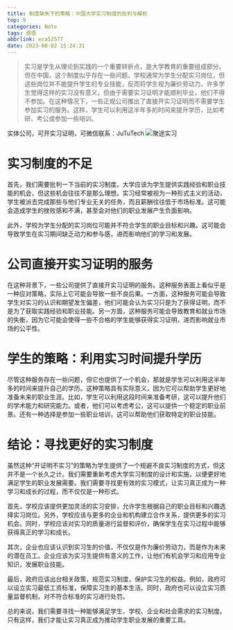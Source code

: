 ```yaml
---
title: 制度缺失下的策略：中国大学实习制度的批判与解析
top: 9
categories: Note
tags: 感悟
abbrlink: eca52577
date: 2023-08-02 15:24:31
---
```

> 实习是学生从理论到实践的一个重要转折点，是大学教育的重要组成部分。但在中国，这个制度似乎存在一些问题。学校通常为学生分配实习岗位，但这些岗位并不能提升学生的专业技能，反而将学生视为廉价劳动力。许多学生觉得这样的实习没有意义，但由于需要实习证明才能顺利毕业，他们不得不参加。在这种情况下，一些正规公司推出了直接开实习证明而不需要学生参加实习的服务。这样，学生可以利用这半年多的时间来提升学历，比如考研、考公或参加一些培训。

实体公司，可开实习证明，可微信联系：JuTuTech
![聚途实习](https://s1.ax1x.com/2023/08/02/pPPYqw4.jpg)

# 实习制度的不足
首先，我们需要批判一下当前的实习制度。大学应该为学生提供实践经验和职业技能的机会，但这些机会往往不是那么理想。实习经常被视为一种形式主义的活动，学生被派去完成那些与他们专业无关的任务，而且薪酬往往低于市场标准。这可能会造成学生的挫败感和不满，甚至会对他们的职业发展产生负面影响。

此外，学校为学生分配的实习岗位可能并不符合学生的职业目标和兴趣。这可能会导致学生在实习期间缺乏动力和参与感，进而影响他们的学习和发展。

# 公司直接开实习证明的服务
在这种背景下，一些公司提供了直接开实习证明的服务。这种服务表面上看似乎是一种应对策略，实际上它可能会导致一些不良后果。一方面，这种服务可能会导致学生对实习的认识和期望发生偏差，他们可能会认为实习只是为了获得证明，而不是为了获取实践经验和职业技能。另一方面，这种服务可能会导致教育和就业市场的失衡，因为它可能会使得一些不合格的学生能够获得实习证明，进而影响就业市场的公平性。

# 学生的策略：利用实习时间提升学历
尽管这种服务存在一些问题，但它也提供了一个机会，那就是学生可以利用这半年多的时间来提升自己的学历。这种策略具有实际意义，因为它可以帮助学生更好地准备未来的职业生涯。比如，学生可以利用这段时间来准备考研，这可以提升他们的学术能力和研究能力。或者，他们可以考虑考公，这可以提供一个稳定的职业前景。还有一种选择是参加一些职业培训，这可以帮助他们获取特定的职业技能。

# 结论：寻找更好的实习制度
虽然这种“开证明不实习”的策略为学生提供了一个规避不良实习制度的方式，但这并不是一个长久之计。我们需要重新考虑大学实习制度的设计和实施，以便更好地满足学生的职业发展需要。我们需要寻找更有效的实习模式，让实习真正成为一种学习和成长的过程，而不仅仅是一种形式。

首先，学校应该提供更加灵活的实习安排，允许学生根据自己的职业目标和兴趣选择实习岗位。另外，学校应该与更多的企业和机构建立合作关系，提供更多的实习机会。同时，学校应该对实习的质量进行监督和评价，确保学生在实习过程中能够获得真正的学习和成长。

其次，企业也应该认识到实习生的价值，不仅仅是作为廉价劳动力，而是作为未来的潜在员工。企业应该为实习生提供有意义的工作，让他们有机会学习和应用专业知识，发展职业技能。

最后，政府应该出台相关政策，规范实习制度，保护实习生的权益。例如，政府可以设立实习最低工资标准，保障实习生的基本生活。同时，政府也可以设立实习质量监督机制，对不符合标准的实习进行处罚。

总的来说，我们需要寻找一种能够满足学生、学校、企业和社会需求的实习制度。只有这样，我们才能让实习真正成为推动学生职业发展的重要工具。